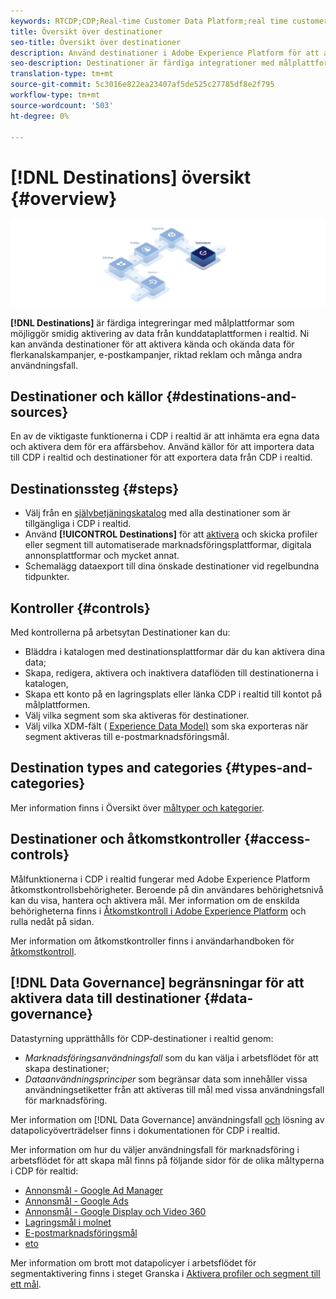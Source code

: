 ```yaml
---
keywords: RTCDP;CDP;Real-time Customer Data Platform;real time customer data platform;real time cdp;cdp;destinations;destination;rtcdp
title: Översikt över destinationer
seo-title: Översikt över destinationer
description: Använd destinationer i Adobe Experience Platform för att aktivera kända och okända data för flerkanalskampanjer, e-postkampanjer, riktad reklam och många andra användningsfall.
seo-description: Destinationer är färdiga integrationer med målplattformar som möjliggör smidig aktivering av data från kunddataplattformen i realtid. Ni kan använda Destinationer i kunddataplattformen i realtid i Adobe för att aktivera kända och okända data för flerkanalskampanjer, e-postkampanjer, riktad annonsering och många andra användningsfall.
translation-type: tm+mt
source-git-commit: 5c3016e822ea23407af5de525c27785df8e2f795
workflow-type: tm+mt
source-wordcount: '503'
ht-degree: 0%

---
```



# [!DNL Destinations] översikt {#overview}

![Översiktsbanderoll för destinationer](/help/rtcdp/destinations/assets/destinations-overview-banner.png)

**[!DNL Destinations]** är färdiga integreringar med målplattformar som möjliggör smidig aktivering av data från kunddataplattformen i realtid. Ni kan använda destinationer för att aktivera kända och okända data för flerkanalskampanjer, e-postkampanjer, riktad reklam och många andra användningsfall.

## Destinationer och källor {#destinations-and-sources}

En av de viktigaste funktionerna i CDP i realtid är att inhämta era egna data och aktivera dem för era affärsbehov. Använd källor för att importera data till CDP i realtid och destinationer för att exportera data från CDP i realtid.

## Destinationssteg {#steps}

* Välj från en [självbetjäningskatalog](/help/rtcdp/destinations/destinations-catalog.md) med alla destinationer som är tillgängliga i CDP i realtid.
* Använd **[!UICONTROL Destinations]** för att [aktivera](/help/rtcdp/destinations/activate-destinations.md) och skicka profiler eller segment till automatiserade marknadsföringsplattformar, digitala annonsplattformar och mycket annat.
* Schemalägg dataexport till dina önskade destinationer vid regelbundna tidpunkter.

## Kontroller {#controls}

Med kontrollerna på arbetsytan [](/help/rtcdp/destinations/destinations-workspace.md) Destinationer kan du:

* Bläddra i katalogen med destinationsplattformar där du kan aktivera dina data;
* Skapa, redigera, aktivera och inaktivera dataflöden till destinationerna i katalogen,
* Skapa ett konto på en lagringsplats eller länka CDP i realtid till kontot på målplattformen.
* Välj vilka segment som ska aktiveras för destinationer.
* Välj vilka XDM-fält ( [Experience Data Model)](../../xdm/home.md) som ska exporteras när segment aktiveras till e-postmarknadsföringsmål.

## Destination types and categories {#types-and-categories}

Mer information finns i Översikt över [måltyper och kategorier](/help/rtcdp/destinations/destination-types.md).

## Destinationer och åtkomstkontroller {#access-controls}

Målfunktionerna i CDP i realtid fungerar med Adobe Experience Platform åtkomstkontrollsbehörigheter. Beroende på din användares behörighetsnivå kan du visa, hantera och aktivera mål. Mer information om de enskilda behörigheterna finns i [Åtkomstkontroll i Adobe Experience Platform](../../access-control/home.md) och rulla nedåt på sidan.

Mer information om åtkomstkontroller finns i användarhandboken för [åtkomstkontroll](../../access-control/ui/overview.md).

## [!DNL Data Governance] begränsningar för att aktivera data till destinationer {#data-governance}

Datastyrning upprätthålls för CDP-destinationer i realtid genom:

* *Marknadsföringsanvändningsfall* som du kan välja i arbetsflödet för att skapa destinationer;
* *Dataanvändningsprinciper* som begränsar data som innehåller vissa användningsetiketter från att aktiveras till mål med vissa användningsfall för marknadsföring.

Mer information om [!DNL Data Governance] användningsfall [och](/help/rtcdp/privacy/data-governance-overview.md#destinations) lösning av datapolicyöverträdelser finns [](/help/rtcdp/privacy/data-governance-overview.md#enforcement)i dokumentationen för CDP i realtid.

Mer information om hur du väljer användningsfall för marknadsföring i arbetsflödet för att skapa mål finns på följande sidor för de olika måltyperna i CDP för realtid:

* [Annonsmål - Google Ad Manager ](/help/rtcdp/destinations/google-ad-manager-destination.md)
* [Annonsmål - Google Ads](/help/rtcdp/destinations/google-ads-destination.md)
* [Annonsmål - Google Display och Video 360 ](/help/rtcdp/destinations/google-dv360-destination.md)
* [Lagringsmål i molnet](/help/rtcdp/destinations/cloud-storage-destinations-workflow.md)
* [E-postmarknadsföringsmål](/help/rtcdp/destinations/email-marketing-destinations.md)
* [eto](/help/rtcdp/destinations/social-network-destinations-workflow.md)

Mer information om brott mot datapolicyer i arbetsflödet för segmentaktivering finns i steget Granska i [Aktivera profiler och segment till ett mål](/help/rtcdp/destinations/activate-destinations.md#review).